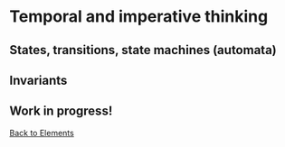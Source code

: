 # Temporal and imperative thinking

## States, transitions, state machines (automata)

## Invariants

## Work in progress!

[Back to Elements](README.md#temporal-thinking)